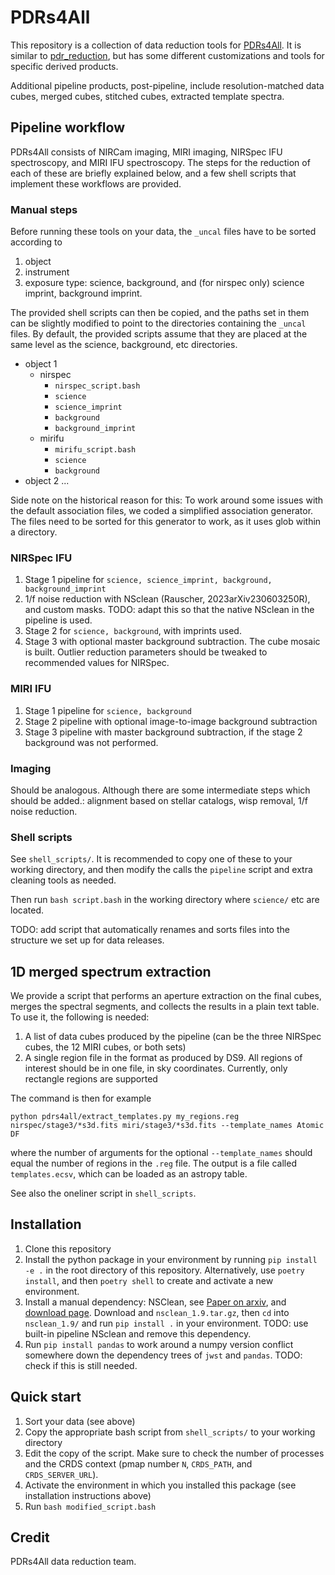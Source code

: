 # PDRs4All

This repository is a collection of data reduction tools for [PDRs4All](https://pdrs4all.org). It is similar to [pdr_reduction](https://github.com/drvdputt/jwst-pdr-reduction), but has some different customizations and tools for specific derived products.

Additional pipeline products, post-pipeline, include resolution-matched data
cubes, merged cubes, stitched cubes, extracted template spectra.

## Pipeline workflow

PDRs4All consists of NIRCam imaging, MIRI imaging, NIRSpec IFU spectroscopy, and
MIRI IFU spectroscopy. The steps for the reduction of each of these are briefly
explained below, and a few shell scripts that implement these workflows are
provided.

### Manual steps

Before running these tools on your data, the `_uncal` files have to be sorted according  to
1. object
2. instrument
3. exposure type: science, background, and (for nirspec only) science imprint,
   background imprint.

The provided shell scripts can then be copied, and the paths set in them can be
slightly modified to point to the directories containing the `_uncal` files. By
default, the provided scripts assume that they are placed at the same level as
the science, background, etc directories.

- object 1
  + nirspec
    - `nirspec_script.bash`
    - `science`
    - `science_imprint`
    - `background`
    - `background_imprint`
  + mirifu
    - `mirifu_script.bash`
    - `science`
    - `background`
- object 2
  ...

Side note on the historical reason for this: To work around some issues with the
default association files, we coded a simplified association generator. The
files need to be sorted for this generator to work, as it uses glob within a
directory.

### NIRSpec IFU

1. Stage 1 pipeline for `science, science_imprint, background,
   background_imprint`
2. 1/f noise reduction with NSclean (Rauscher, 2023arXiv230603250R), and custom
   masks. TODO: adapt this so that the native NSclean in the pipeline is used.
3. Stage 2 for `science, background`, with imprints used.
4. Stage 3 with optional master background subtraction. The cube mosaic is
   built. Outlier reduction parameters should be tweaked to recommended values
   for NIRSpec.

### MIRI IFU

1. Stage 1 pipeline for `science, background`
2. Stage 2 pipeline with optional image-to-image background subtraction
3. Stage 3 pipeline with master background subtraction, if the stage 2
   background was not performed.

### Imaging

Should be analogous. Although there are some intermediate steps which should be
added.: alignment based on stellar catalogs, wisp removal, 1/f noise reduction.

### Shell scripts

See `shell_scripts/`. It is recommended to copy one of these to your working
directory, and then modify the calls the `pipeline` script and extra cleaning
tools as needed.

Then run `bash script.bash` in the working directory where `science/` etc are
located.

TODO: add script that automatically renames and sorts files into the structure
we set up for data releases.

## 1D merged spectrum extraction

We provide a script that performs an aperture extraction on the final cubes,
merges the spectral segments, and collects the results in a plain text table. To
use it, the following is needed:
1. A list of data cubes produced by the pipeline (can be the three NIRSpec
   cubes, the 12 MIRI cubes, or both sets)
2. A single region file in the format as produced by DS9. All regions of
   interest should be in one file, in sky coordinates. Currently, only rectangle
   regions are supported

The command is then for example

```
python pdrs4all/extract_templates.py my_regions.reg nirspec/stage3/*s3d.fits miri/stage3/*s3d.fits --template_names Atomic DF
```

where the number of arguments for the optional `--template_names` should equal
the number of regions in the `.reg` file. The output is a file called
`templates.ecsv`, which can be loaded as an astropy table.

See also the oneliner script in `shell_scripts`.

## Installation

1. Clone this repository
2. Install the python package in your environment by running `pip install -e .`
   in the root directory of this repository. Alternatively, use `poetry
   install`, and then `poetry shell` to create and activate a new environment.
3. Install a manual dependency: NSClean, see [Paper on
   arxiv](https://arxiv.org/abs/2306.03250), and [download
   page](https://webb.nasa.gov/content/forScientists/publications.html).
   Download and `nsclean_1.9.tar.gz`, then `cd` into `nsclean_1.9/` and run `pip
   install .` in your environment. TODO: use built-in pipeline NSclean and
   remove this dependency.
4. Run `pip install pandas` to work around a numpy version conflict somewhere
   down the dependency trees of `jwst` and `pandas`. TODO: check if this is
   still needed.

## Quick start

1. Sort your data (see above)
2. Copy the appropriate bash script from `shell_scripts/` to your working
   directory
3. Edit the copy of the script. Make sure to check the number of processes and
   the CRDS context (pmap number `N`, `CRDS_PATH`, and `CRDS_SERVER_URL`).
4. Activate the environment in which you installed this package (see
   installation instructions above)
5. Run `bash modified_script.bash`

## Credit

PDRs4All data reduction team.
